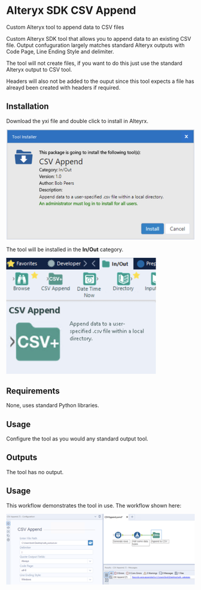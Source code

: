 # Alteryx SDK CSV Append
Custom Alteryx tool to append data to CSV files

Custom Alteryx SDK tool that allows you to append data to an existing CSV file. Output confuguration largely matches standard Alteryx outputs with Code Page, Line Ending Style and delimiter.

The tool will not create files, if you want to do this just use the standard Alteryx output to CSV tool.

Headers will also not be added to the ouput since this tool expects a file has alreayd been created with headers if required.

## Installation
Download the yxi file and double click to install in Alteyrx. 

<img src="https://github.com/bobpeers/Alteryx_SDK_CSVAppend/blob/main/images/csvinstall.png" width="600" alt="CSV Append Install Dialog">

The tool will be installed in the __In/Out__ category.

<img src="https://github.com/bobpeers/Alteryx_SDK_CSVAppend/blob/main/images/CSVAppend_toolbar.png" width="400" alt="CSV Append Install Toolbar">

## Requirements

None, uses standard Python libraries.

## Usage
Configure the tool as you would any standard output tool.

## Outputs
The tool has no output.

## Usage
This workflow demonstrates the tool in use. The workflow shown here:

<img src="https://github.com/bobpeers/Alteryx_SDK_CSVAppend/blob/main/images/CSVAppend_workflow.png" width="1000" alt="CSV Append Workflow">
